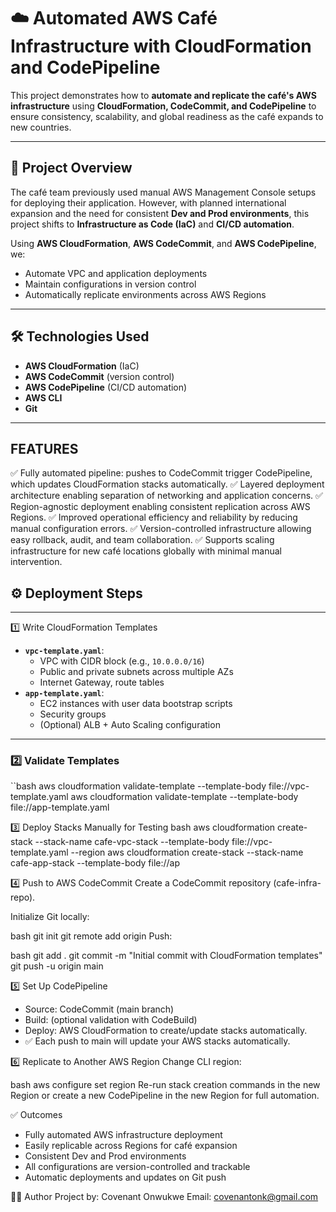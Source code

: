 <H1>☁️ Automated AWS Café Infrastructure with CloudFormation and CodePipeline</H1>

This project demonstrates how to **automate and replicate the café's AWS infrastructure** using **CloudFormation, CodeCommit, and CodePipeline** to ensure consistency, scalability, and global readiness as the café expands to new countries.

---

<h2>🚀 Project Overview</h2>

The café team previously used manual AWS Management Console setups for deploying their application. However, with planned international expansion and the need for consistent **Dev and Prod environments**, this project shifts to **Infrastructure as Code (IaC)** and **CI/CD automation**.

Using **AWS CloudFormation**, **AWS CodeCommit**, and **AWS CodePipeline**, we:
- Automate VPC and application deployments
- Maintain configurations in version control
- Automatically replicate environments across AWS Regions

---

<h2>🛠️ Technologies Used</h2>

- **AWS CloudFormation** (IaC)
- **AWS CodeCommit** (version control)
- **AWS CodePipeline** (CI/CD automation)
- **AWS CLI**
- **Git**

---

<h2>FEATURES</h2>

✅ Fully automated pipeline: pushes to CodeCommit trigger CodePipeline, which updates CloudFormation stacks automatically.
✅ Layered deployment architecture enabling separation of networking and application concerns.
✅ Region-agnostic deployment enabling consistent replication across AWS Regions.
✅ Improved operational efficiency and reliability by reducing manual configuration errors.
✅ Version-controlled infrastructure allowing easy rollback, audit, and team collaboration.
✅ Supports scaling infrastructure for new café locations globally with minimal manual intervention.

<h2>⚙️ Deployment Steps</h2>

---

1️⃣ Write CloudFormation Templates
- **`vpc-template.yaml`**:
  - VPC with CIDR block (e.g., `10.0.0.0/16`)
  - Public and private subnets across multiple AZs
  - Internet Gateway, route tables
- **`app-template.yaml`**:
  - EC2 instances with user data bootstrap scripts
  - Security groups
  - (Optional) ALB + Auto Scaling configuration

---

### 2️⃣ Validate Templates
``bash
aws cloudformation validate-template --template-body file://vpc-template.yaml
aws cloudformation validate-template --template-body file://app-template.yaml

3️⃣ Deploy Stacks Manually for Testing
bash
aws cloudformation create-stack --stack-name cafe-vpc-stack --template-body file://vpc-template.yaml --region <region>
aws cloudformation create-stack --stack-name cafe-app-stack --template-body file://ap

4️⃣ Push to AWS CodeCommit
Create a CodeCommit repository (cafe-infra-repo).

Initialize Git locally:

bash
git init
git remote add origin <CodeCommit-HTTPS-URL>
Push:

bash
git add .
git commit -m "Initial commit with CloudFormation templates"
git push -u origin main

5️⃣ Set Up CodePipeline
- Source: CodeCommit (main branch)
- Build: (optional validation with CodeBuild)
- Deploy: AWS CloudFormation to create/update stacks automatically.
- ✅ Each push to main will update your AWS stacks automatically.

6️⃣ Replicate to Another AWS Region
Change CLI region:

bash
aws configure set region <new-region>
Re-run stack creation commands in the new Region or create a new CodePipeline in the new Region for full automation.

✅ Outcomes
- Fully automated AWS infrastructure deployment
- Easily replicable across Regions for café expansion
- Consistent Dev and Prod environments
- All configurations are version-controlled and trackable
- Automatic deployments and updates on Git push

👨‍💻 Author
Project by: Covenant Onwukwe
Email: covenantonk@gmail.com

